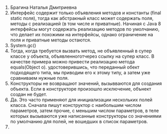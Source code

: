 1. Брагина Наталья Дмитриевна
2. Интерфейс содержит только объявления методов и константы (final static поля), тогда как абстракный класс может содержать поля, методы с реализацией (в том числе и приватные). Начиная с Java 8 интерфейсы могут содержать реализацию методов по умолчанию, что делает их похожими на интерфейсы, однако ограничение на поля и приватные методы остаются.
3. System.gc()
4. Тогда, когда требуется вызвать метод, не объявленный в супер классе у объекта, объявленноготчерез ссылку на супер класс. В качестве примера можно привести реализацию метода equals(Object o). удостоверившись, что переданный обект подходящего типа, мы приводим его к этому типу, а затем уже сравниваем нужные поля.
5. Конструкторы не возвращают значений, вызывваются для создания объекта. Если в конструкторе произошло исключение, обънект создан не будет.
6. Да. Это часто применяют для инициализации нескольких полей класса. Сначала пишут конструктор с наибольшим числом параметров, затем прочие, с меньшим числом параметров, в теле которых вызываются уже написанные конструкторы со значениями по умолчанию для полей, не вошедших в список параметров.
7. 
